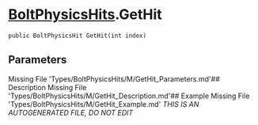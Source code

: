 # [BoltPhysicsHits](Types/BoltPhysicsHits.md).GetHit
`public BoltPhysicsHit GetHit(int index)`
## Parameters
Missing File 'Types/BoltPhysicsHits/M/GetHit_Parameters.md'## Description
Missing File 'Types/BoltPhysicsHits/M/GetHit_Description.md'## Example
Missing File 'Types/BoltPhysicsHits/M/GetHit_Example.md'
*THIS IS AN AUTOGENERATED FILE, DO NOT EDIT*
